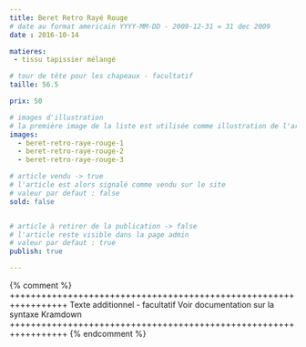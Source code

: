 ```yaml
---
title: Beret Retro Rayé Rouge
# date au format americain YYYY-MM-DD - 2009-12-31 = 31 dec 2009
date : 2016-10-14

matieres:
 - tissu tapissier mélangé

# tour de tête pour les chapeaux - facultatif
taille: 56.5

prix: 50

# images d'illustration
# la première image de la liste est utilisée comme illustration de l'article dans les pages de listing.
images:
  - beret-retro-raye-rouge-1
  - beret-retro-raye-rouge-2
  - beret-retro-raye-rouge-3

# article vendu -> true
# l'article est alors signalé comme vendu sur le site
# valeur par defaut : false
sold: false


# article à retirer de la publication -> false
# l'article reste visible dans la page admin
# valeur par defaut : true
publish: true

---
```

{% comment %} +++++++++++++++++++++++++++++++++++++++++++++++++++++++++++++++++
              Texte additionnel - facultatif
              Voir documentation sur la syntaxe Kramdown
+++++++++++++++++++++++++++++++++++++++++++++++++++++++++++++++++ {% endcomment %}
